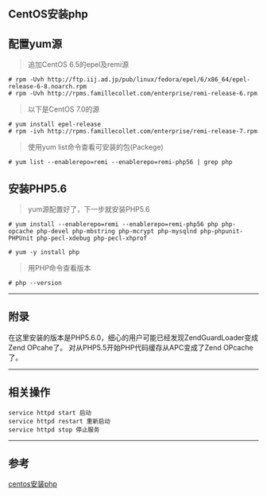 CentOS安装php
---

## 配置yum源

> 追加CentOS 6.5的epel及remi源

```
# rpm -Uvh http://ftp.iij.ad.jp/pub/linux/fedora/epel/6/x86_64/epel-release-6-8.noarch.rpm
# rpm -Uvh http://rpms.famillecollet.com/enterprise/remi-release-6.rpm
```

> 以下是CentOS 7.0的源

```
# yum install epel-release
# rpm -ivh http://rpms.famillecollet.com/enterprise/remi-release-7.rpm
```

> 使用yum list命令查看可安装的包(Packege)

```
# yum list --enablerepo=remi --enablerepo=remi-php56 | grep php
```

## 安装PHP5.6

> yum源配置好了，下一步就安装PHP5.6

```
# yum install --enablerepo=remi --enablerepo=remi-php56 php php-opcache php-devel php-mbstring php-mcrypt php-mysqlnd php-phpunit-PHPUnit php-pecl-xdebug php-pecl-xhprof

# yum -y install php
```

> 用PHP命令查看版本

```
# php --version
```
---
## 附录

在这里安装的版本是PHP5.6.0，细心的用户可能已经发现ZendGuardLoader变成Zend OPcahe了。
对从PHP5.5开始PHP代码缓存从APC变成了Zend OPcache了。

---
## 相关操作

```
service httpd start 启动
service httpd restart 重新启动
service httpd stop 停止服务
```


---

## 参考

[centos安装php](http://jingyan.baidu.com/article/fedf07374b392c35ac8977fc.html)
